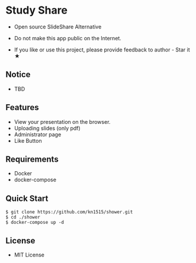 # Study Share
- Open source SlideShare Alternative
- Do not make this app public on the Internet.

- If you like or use this project, please provide feedback to author - Star it ★

## Notice
- TBD

## Features
- View your presentation on the browser.
- Uploading slides (only pdf)
- Administrator page
- Like Button

## Requirements
- Docker
- docker-compose

## Quick Start
```
$ git clone https://github.com/kn1515/shower.git
$ cd ./shower
$ docker-compose up -d
```

## License
- MIT License
